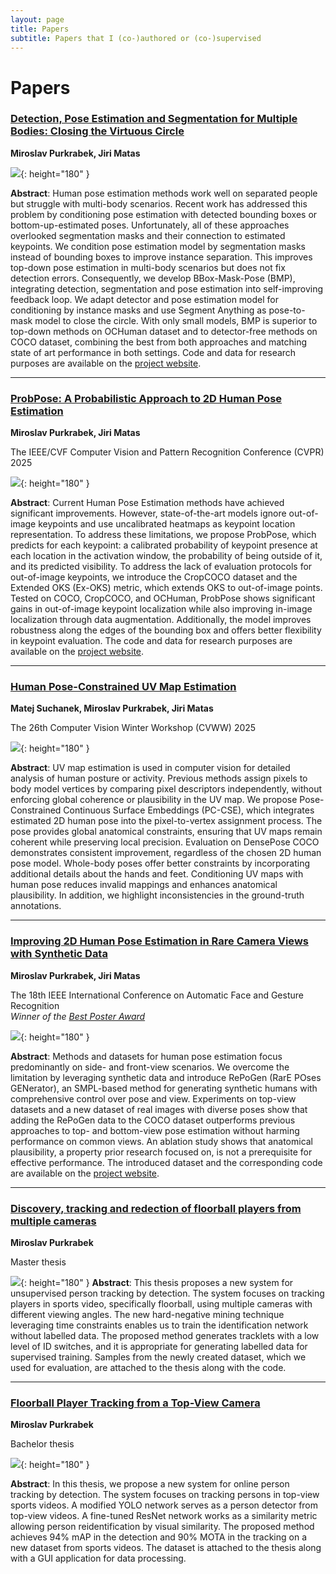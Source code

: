 ```yaml
---
layout: page
title: Papers
subtitle: Papers that I (co-)authored or (co-)supervised
---
```



# Papers

### [Detection, Pose Estimation and Segmentation for Multiple Bodies: Closing the Virtuous Circle](https://mirapurkrabek.github.io/BBox-Mask-Pose/)

**Miroslav Purkrabek, Jiri Matas**

![](/assets/img/004806_BMP_loop.gif){: height="180" }


**Abstract**: Human pose estimation methods work well on separated people but struggle with multi-body scenarios. Recent work has addressed this problem by conditioning pose estimation with detected bounding boxes or bottom-up-estimated poses. Unfortunately, all of these approaches overlooked segmentation masks and their connection to estimated keypoints. We condition pose estimation model by segmentation masks instead of bounding boxes to improve instance separation. This improves top-down pose estimation in multi-body scenarios but does not fix detection errors. Consequently, we develop BBox-Mask-Pose (BMP), integrating detection, segmentation and pose estimation into self-improving feedback loop. We adapt detector and pose estimation model for conditioning by instance masks and use Segment Anything as pose-to-mask model to close the circle. With only small models, BMP is superior to top-down methods on OCHuman dataset and to detector-free methods on COCO dataset, combining the best from both approaches and matching state of art performance in both settings. Code and data for research purposes are available on the [project website](https://mirapurkrabek.github.io/BBox-Mask-Pose/).


----------
### [ProbPose: A Probabilistic Approach to 2D Human Pose Estimation](https://mirapurkrabek.github.io/ProbPose/)

**Miroslav Purkrabek, Jiri Matas**

The IEEE/CVF Computer Vision and Pattern Recognition Conference (CVPR) 2025

![](/assets/img/ProbPose_McLaughlin.png){: height="180" }


**Abstract**: Current Human Pose Estimation methods have achieved significant improvements. However, state-of-the-art models ignore out-of-image keypoints and use uncalibrated heatmaps as keypoint location representation. To address these limitations, we propose ProbPose, which predicts for each keypoint: a calibrated probability of keypoint presence at each location in the activation window, the probability of being outside of it, and its predicted visibility. To address the lack of evaluation protocols for out-of-image keypoints, we introduce the CropCOCO dataset and the Extended OKS (Ex-OKS) metric, which extends OKS to out-of-image points. Tested on COCO, CropCOCO, and OCHuman, ProbPose shows significant gains in out-of-image keypoint localization while also improving in-image localization through data augmentation. Additionally, the model improves robustness along the edges of the bounding box and offers better flexibility in keypoint evaluation. The code and data for research purposes are available on the [project website](https://mirapurkrabek.github.io/ProbPose/).


----------
### [Human Pose-Constrained UV Map Estimation](https://arxiv.org/abs/2501.08815)

**Matej Suchanek, Miroslav Purkrabek, Jiri Matas**

The 26th Computer Vision Winter Workshop (CVWW) 2025

![](/assets/img/PC-CSE_example.png){: height="180" }


**Abstract**: UV map estimation is used in computer vision for detailed analysis of human posture or activity. Previous methods assign pixels to body model vertices by comparing pixel descriptors independently, without enforcing global coherence or plausibility in the UV map. We propose Pose-Constrained Continuous Surface Embeddings (PC-CSE), which integrates estimated 2D human pose into the pixel-to-vertex assignment process. The pose provides global anatomical constraints, ensuring that UV maps remain coherent while preserving local precision. Evaluation on DensePose COCO demonstrates consistent improvement, regardless of the chosen 2D human pose model. Whole-body poses offer better constraints by incorporating additional details about the hands and feet. Conditioning UV maps with human pose reduces invalid mappings and enhances anatomical plausibility. In addition, we highlight inconsistencies in the ground-truth annotations.


----------
### [Improving 2D Human Pose Estimation in Rare Camera Views with Synthetic Data](https://mirapurkrabek.github.io/RePoGen-paper/)

**Miroslav Purkrabek, Jiri Matas**

The 18th IEEE International Conference on Automatic Face and Gesture Recognition\
*Winner of the [Best Poster Award](https://fg2024.ieee-biometrics.org/awards/)*

![](/assets/img/RePoGen_image.png){: height="180" }


**Abstract**: Methods and datasets for human pose estimation focus predominantly on side- and front-view scenarios. We overcome the limitation by leveraging synthetic data and introduce RePoGen (RarE POses GENerator), an SMPL-based method for generating synthetic humans with comprehensive control over pose and view. Experiments on top-view datasets and a new dataset of real images with diverse poses show that adding the RePoGen data to the COCO dataset outperforms previous approaches to top- and bottom-view pose estimation without harming performance on common views. An ablation study shows that anatomical plausibility, a property prior research focused on, is not a prerequisite for effective performance. The introduced dataset and the corresponding code are available on the [project website](https://mirapurkrabek.github.io/RePoGen-paper/).


----------
### [Discovery, tracking and redection of floorball players from multiple cameras](https://dspace.cvut.cz/handle/10467/101411)
**Miroslav Purkrabek**

Master thesis

![](/assets/img/master_image.png){: height="180" }
**Abstract**: This thesis proposes a new system for unsupervised person tracking by detection. The system focuses on tracking players in sports video, specifically floorball, using multiple cameras with different viewing angles. The new hard-negative mining technique leveraging time constraints enables us to train the identification network without labelled data. The proposed method generates tracklets with a low level of ID switches, and it is appropriate for generating labelled data for supervised training. Samples from the newly created dataset, which we used for evaluation, are attached to the thesis along with the code.


----------
### [Floorball Player Tracking from a Top-View Camera](https://dspace.cvut.cz/handle/10467/87891)
**Miroslav Purkrabek**

Bachelor thesis

![](/assets/img/bachelor_image.png){: height="180" }

**Abstract**: In this thesis, we propose a new system for online person tracking by detection. The system focuses on tracking persons in top-view sports videos. A modified YOLO network serves as a person detector from top-view videos. A fine-tuned ResNet network works as a similarity metric allowing person reidentification by visual similarity. The proposed method achieves 94% mAP in the detection and 90% MOTA in the tracking on a new dataset from sports videos. The dataset is attached to the thesis along with a GUI application for data processing.
